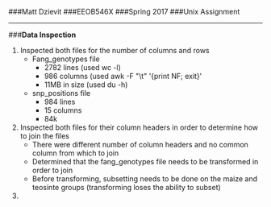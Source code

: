 ###Matt Dzievit
###EEOB546X
###Spring 2017
###Unix Assignment

_______


###**Data Inspection**
1. Inspected both files for the number of columns and rows
	- Fang_genotypes file
		- 2782 lines (used wc -l) 
		- 986 columns (used awk -F "\t" '{print NF; exit}'
		- 11MB in size (used du -h)
	- snp_positions file
		- 984 lines
		- 15 columns
		- 84k
2. Inspected both files for their column headers in order to determine how to join the files
	- There were different number of column headers and no common column from which to join
	- Determined that the fang_genotypes file needs to be transformed in order to join
	- Before transforming, subsetting needs to be done on the maize and teosinte groups (transforming loses the ability to subset)
3.   